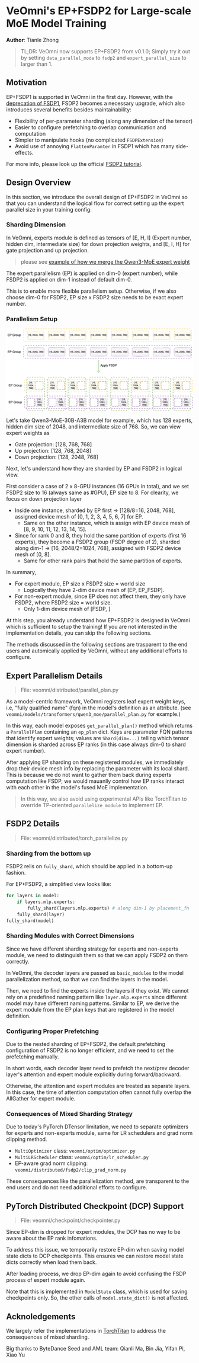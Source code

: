 # VeOmni's EP+FSDP2 for Large-scale MoE Model Training

**Author**: Tianle Zhong

> TL;DR: VeOmni now supports EP+FSDP2 from v0.1.0; Simply try it out by setting `data_parallel_mode` to `fsdp2` and `expert_parallel_size` to larger than 1.


## Motivation

EP+FSDP1 is supported in VeOmni in the first day.
However, with the [deprecation of FSDP1](https://docs.pytorch.org/tutorials/intermediate/FSDP1_tutorial.html), FSDP2 becomes a necessary upgrade, which also introduces several benefits besides maintainability:

* Flexibility of per-parameter sharding (along any dimension of the tensor)
* Easier to configure prefetching to overlap communication and computation
* Simpler to manipulate hooks (no complicated `FSDPExtension`)
* Avoid use of annoying `FlattenParamter` in FSDP1 which has many side-effects.

For more info, please look up the official [FSDP2 tutorial](https://docs.pytorch.org/tutorials/intermediate/FSDP_tutorial.html).

## Design Overview

In this section, we introduce the overall design of EP+FSDP2 in VeOmni so that you can understand the logical flow for correct setting up the expert parallel size in your training config.

### Sharding Dimension

In VeOmni, experts module is defined as tensors of [E, H, I] (Expert number, hidden dim, intermediate size) for down projection weights, and [E, I, H] for gate projection and up projection.

> please see [example of how we merge the Qwen3-MoE expert weight](../examples/qwen3_moe.md)

The expert parallelism (EP) is applied on dim-0 (expert number), while FSDP2 is applied on dim-1 instead of default dim-0.

This is to enable more flexible parallelism setup. Otherwise, if we also choose dim-0 for FSDP2, EP size x FSDP2 size needs to be exact expert number.

### Parallelism Setup

![ep_fsdp2](../../assets/ep_fsdp2.png)

Let's take Qwen3-MoE-30B-A3B model for example, which has 128 experts, hidden dim size of 2048, and intermediate size of 768. So, we can view expert weights as

* Gate projection: [128, 768, 768]
* Up projection: [128, 768, 2048]
* Down projection: [128, 2048, 768]

Next, let's understand how they are sharded by EP and FSDP2 in logical view.

First consider a case of 2 x 8-GPU instances (16 GPUs in total), and we set FSDP2 size to 16 (always same as #GPU), EP size to 8. For clearity, we focus on down projection layer

* Inside one instance, sharded by EP first -> [128/8=16, 2048, 768], assigned device mesh of [0, 1, 2, 3, 4, 5, 6, 7] for EP.
    * Same on the other instance, which is assign with EP device mesh of [8, 9, 10, 11, 12, 13, 14, 15].
* Since for rank 0 and 8, they hold the same partition of experts (first 16 experts), they become a FSDP2 group (FSDP degree of 2), sharded along dim-1 -> [16, 2048/2=1024, 768], assigned with FSDP2 device mesh of [0, 8].
    * Same for other rank pairs that hold the same partition of experts.

In summary,

* For expert module, EP size x FSDP2 size = world size
    * Logically they have 2-dim device mesh of [EP, EP_FSDP].
* For non-expert module, since EP does not affect them, they only have FSDP2, where FSDP2 size = world size.
    * Only 1-dim device mesh of [FSDP, ]

At this step, you already understand how EP+FSDP2 is designed in VeOmni which is sufficient to setup the training! If you are not interested in the implementation details, you can skip the following sections.

The methods discussed in the following sections are trasparent to the end users and automically applied by VeOmni, without any additional efforts to configure.

## Expert Parallelism Details

> File: veomni/distributed/parallel_plan.py

As a model-centric framework, VeOmni registers leaf expert weight keys, i.e, "fully qualified name" (fqn) in the model's definition as an attribute. (see `veomni/models/transformers/qwen3_moe/parallel_plan.py` for example.)

In this way, each model exposes `get_parallel_plan()` method which returns a `ParallelPlan` containing an `ep_plan` dict. Keys are parameter FQN patterns that identify expert weights; values are `Shard(dim=...)` telling which tensor dimension is sharded across EP ranks (in this case always dim-0 to shard expert number).

After applying EP sharding on these registered modules, we immediately drop their device mesh info by replacing the parameter with its local shard. This is because we do not want to gather them back during experts computation like FSDP, we would mauanlly control how EP ranks interact with each other in the model's fused MoE implementation.

> In this way, we also avoid using experimental APIs like TorchTitan to override TP-oriented `parallelize_module` to implement EP.

## FSDP2 Details

> File: veomni/distributed/torch_parallelize.py

### Sharding from the bottom up

FSDP2 relis on `fully_shard`, which should be applied in a bottom-up fashion.

For EP+FSDP2, a simplified view looks like:

```python
for layers in model:
    if layers.mlp.experts:
        fully_shard(layers.mlp.experts) # along dim-1 by placement_fn
    fully_shard(layer)
fully_shard(model)
```

### Sharding Modules with Correct Dimensions

Since we have different sharding strategy for experts and non-experts module, we need to distinguish them so that we can apply FSDP2 on them correctly.

In VeOmni, the decoder layers are passed as `basic_modules` to the model parallelization method, so that we can find the layers in the model.

Then, we need to find the experts inside the layers if they exist. We cannot rely on a predefined naming pattern like `layer.mlp.experts` since different model may have different naming patterns. Similar to EP, we derive the expert module from the EP plan keys that are registered in the model definition.

### Configuring Proper Prefetching

Due to the nested sharding of EP+FSDP2, the default prefetching configuration of FSDP2 is no longer efficient, and we need to set the prefetching manually.

In short words, each decoder layer need to prefetch the next/prev decoder layer's attention and expert module explicitly during forward/backward.

Otherwise, the attention and expert modules are treated as separate layers. In this case, the time of attention computation often cannot fully overlap the AllGather for expert module.

### Consequences of Mixed Sharding Strategy

Due to today's PyTorch DTensor limitation, we need to separate optimizers for experts and non-experts module, same for LR schedulers and grad norm clipping method.

* `MultiOptimizer` class: `veomni/optim/optimizer.py`
* `MultiLRScheduler` class: `veomni/optim/lr_scheduler.py`
* EP-aware grad norm clipping: `veomni/distributed/fsdp2/clip_grad_norm.py`

These consequences like the parallelization method, are transparent to the end users and do not need additional efforts to configure.

## PyTorch Distributed Checkpoint (DCP) Support

> File: veomni/checkpoint/checkpointer.py

Since EP-dim is dropped for expert modules, the DCP has no way to be aware about the EP rank infomations.

To address this issue, we temporarily restore EP-dim when saving model state dicts to DCP checkpoints. This ensures we can restore model state dicts correctly when load them back.

After loading process, we drop EP-dim again to avoid confusing the FSDP process of expert module again.

Note that this is implemented in `ModelState` class, which is used for saving checkpoints only. So, the other calls of `model.state_dict()` is not affected.

## Acknoledgements

We largely refer the implementations in [TorchTitan](https://github.com/pytorch/torchtitan) to address the consequences of mixed sharding.

Big thanks to ByteDance Seed and AML team: Qianli Ma, Bin Jia, Yifan Pi, Xiao Yu
